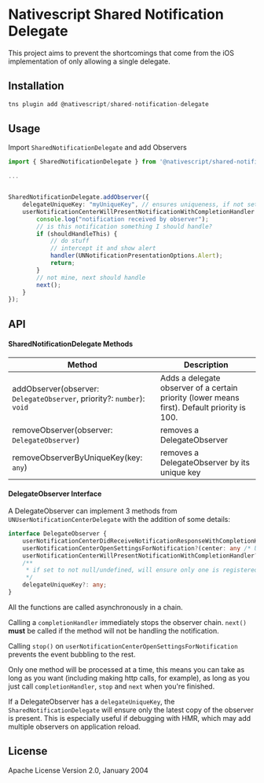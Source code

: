 # Nativescript Shared Notification Delegate

This project aims to prevent the shortcomings that come from the iOS implementation of only allowing a single delegate.

## Installation

```javascript
tns plugin add @nativescript/shared-notification-delegate
```

## Usage 

Import `SharedNotificationDelegate` and add Observers
	
```typescript
import { SharedNotificationDelegate } from '@nativescript/shared-notification-delegate';

...


SharedNotificationDelegate.addObserver({
    delegateUniqueKey: "myUniqueKey", // ensures uniqueness, if not set or is null/undefined, allows multiple of the same
    userNotificationCenterWillPresentNotificationWithCompletionHandler: (notificationCenter, notification, handler, stop, next) => {
        console.log("notification received by observer");
        // is this notification something I should handle?
        if (shouldHandleThis) {
            // do stuff
            // intercept it and show alert
            handler(UNNotificationPresentationOptions.Alert);
            return;
        }
        // not mine, next should handle
        next();
    }
});
```

## API

#### SharedNotificationDelegate Methods
| Method |  Description |
| --- | --- |
| addObserver(observer: `DelegateObserver`, priority?: `number`): `void` | Adds a delegate observer of a certain priority (lower means first). Default priority is 100. |
| removeObserver(observer: `DelegateObserver`) | removes a DelegateObserver |
| removeObserverByUniqueKey(key: `any`) | removes a DelegateObserver by its unique key |

#### DelegateObserver Interface

A DelegateObserver can implement 3 methods from `UNUserNotificationCenterDelegate` with the addition of some details:

```typescript
interface DelegateObserver {
    userNotificationCenterDidReceiveNotificationResponseWithCompletionHandler?(center: any /* UNUserNotificationCenter */, response: any /* UNNotificationResponse */, completionHandler: () => void, next: () => void): void;
    userNotificationCenterOpenSettingsForNotification?(center: any /* UNUserNotificationCenter */, notification: any /* UNNotification */, stop: () => void, next: () => void): void;
    userNotificationCenterWillPresentNotificationWithCompletionHandler?(center: any /* UNUserNotificationCenter */, notification: any /* UNNotification */, completionHandler: (p1: any /* UNNotificationPresentationOptions */) => void, next: () => void): void;
    /**
     * if set to not null/undefined, will ensure only one is registered
     */
    delegateUniqueKey?: any;
}
```

All the functions are called asynchronously in a chain.

Calling a `completionHandler` immediately stops the observer chain. `next()` **must** be called if the method will not be handling the notification.

Calling `stop()` on `userNotificationCenterOpenSettingsForNotification` prevents the event bubbling to the rest.

Only one method will be processed at a time, this means you can take as long as you want (including making http calls, for example), as long as you just call `completionHandler`, `stop` and `next` when you're finished.

If a DelegateObserver has a `delegateUniqueKey`, the `SharedNotificationDelegate` will ensure only the latest copy of the observer is present. This is especially useful if debugging with HMR, which may add multiple observers on application reload.

    
## License

Apache License Version 2.0, January 2004
